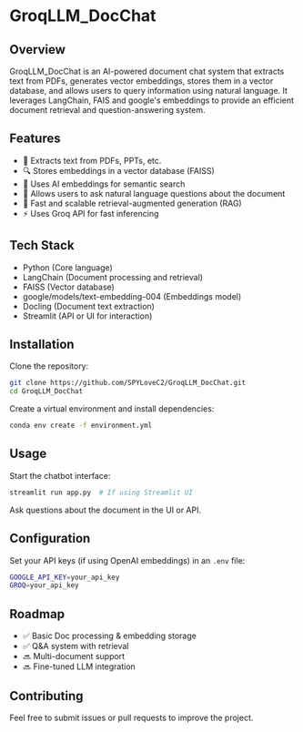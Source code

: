 # GroqLLM_DocChat

## Overview

GroqLLM_DocChat is an AI-powered document chat system that extracts text from PDFs, generates vector embeddings, stores them in a vector database, and allows users to query information using natural language. It leverages LangChain, FAIS and google's embeddings to provide an efficient document retrieval and question-answering system.

## Features

- 📄 Extracts text from PDFs, PPTs, etc.
- 🔍 Stores embeddings in a vector database (FAISS)
- 🤖 Uses AI embeddings for semantic search
- 💬 Allows users to ask natural language questions about the document
- 🚀 Fast and scalable retrieval-augmented generation (RAG)
- ⚡ Uses Groq API for fast inferencing

## Tech Stack

- Python (Core language)
- LangChain (Document processing and retrieval)
- FAISS (Vector database)
- google/models/text-embedding-004 (Embeddings model)
- Docling (Document text extraction)
- Streamlit (API or UI for interaction)

## Installation

Clone the repository:

```sh
git clone https://github.com/SPYLoveC2/GroqLLM_DocChat.git 
cd GroqLLM_DocChat
```

Create a virtual environment and install dependencies:

```sh
conda env create -f environment.yml
```

## Usage

Start the chatbot interface:

```sh
streamlit run app.py  # If using Streamlit UI
```

Ask questions about the document in the UI or API.

## Configuration

Set your API keys (if using OpenAI embeddings) in an `.env` file:

```sh
GOOGLE_API_KEY=your_api_key
GROQ=your_api_key
```

## Roadmap

- ✅ Basic Doc processing & embedding storage
- ✅ Q&A system with retrieval
- 🔜 Multi-document support
- 🔜 Fine-tuned LLM integration

## Contributing

Feel free to submit issues or pull requests to improve the project.


